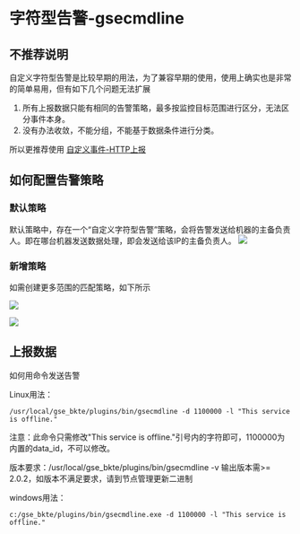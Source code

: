 # 字符型告警-gsecmdline

## 不推荐说明

自定义字符型告警是比较早期的用法，为了兼容早期的使用，使用上确实也是非常的简单易用，但有如下几个问题无法扩展

1. 所有上报数据只能有相同的告警策略，最多按监控目标范围进行区分，无法区分事件本身。
2. 没有办法收敛，不能分组，不能基于数据条件进行分类。 

所以更推荐使用 [自定义事件-HTTP上报](custom_events_http.md)

## 如何配置告警策略

### 默认策略

默认策略中，存在一个“自定义字符型告警”策略，会将告警发送给机器的主备负责人。即在哪台机器发送数据处理，即会发送给该IP的主备负责人。
![](media/16613229739162.jpg)

### 新增策略

如需创建更多范围的匹配策略，如下所示

![](media/16613230013888.jpg)

![](media/16613230341581.jpg)


## 上报数据

如何用命令发送告警

Linux用法：
```
/usr/local/gse_bkte/plugins/bin/gsecmdline -d 1100000 -l "This service is offline."
```
注意：此命令只需修改"This service is offline."引号内的字符即可，1100000为内置的data_id，不可以修改。

版本要求：/usr/local/gse_bkte/plugins/bin/gsecmdline -v 输出版本需>= 2.0.2，如版本不满足要求，请到节点管理更新二进制

windows用法：

```
c:/gse_bkte/plugins/bin/gsecmdline.exe -d 1100000 -l "This service is offline."
```





